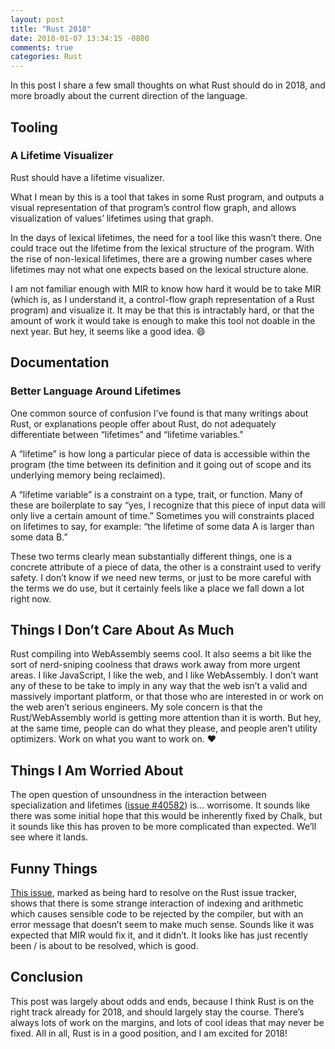 ```yaml
---
layout: post
title: "Rust 2018"
date: 2018-01-07 13:34:15 -0800
comments: true
categories: Rust
---
```


In this post I share a few small thoughts on what Rust should do in 2018, and more broadly about the current direction of the language.

<!-- more -->

## Tooling

### A Lifetime Visualizer

Rust should have a lifetime visualizer.

What I mean by this is a tool that takes in some Rust program, and outputs a visual representation of that program’s control flow graph, and allows visualization of values’ lifetimes using that graph.

In the days of lexical lifetimes, the need for a tool like this wasn’t there. One could trace out the lifetime from the lexical structure of the program. With the rise of non-lexical lifetimes, there are a growing number cases where lifetimes may not what one expects based on the lexical structure alone.

I am not familiar enough with MIR to know how hard it would be to take MIR (which is, as I understand it, a control-flow graph representation of a Rust program) and visualize it. It may be that this is intractably hard, or that the amount of work it would take is enough to make this tool not doable in the next year. But hey, it seems like a good idea. 😄 

## Documentation

### Better Language Around Lifetimes

One common source of confusion I’ve found is that many writings about Rust, or explanations people offer about Rust, do not adequately differentiate between “lifetimes” and “lifetime variables.”

A “lifetime” is how long a particular piece of data is accessible within the program (the time between its definition and it going out of scope and its underlying memory being reclaimed).

A “lifetime variable” is a constraint on a type, trait, or function. Many of these are boilerplate to say “yes, I recognize that this piece of input data will only live a certain amount of time.” Sometimes you will constraints placed on lifetimes to say, for example: “the lifetime of some data A is larger than some data B.”

These two terms clearly mean substantially different things, one is a concrete attribute of a piece of data, the other is a constraint used to verify safety. I don’t know if we need new terms, or just to be more careful with the terms we do use, but it certainly feels like a place we fall down a lot right now.

## Things I Don’t Care About As Much

Rust compiling into WebAssembly seems cool. It also seems a bit like the sort of nerd-sniping coolness that draws work away from more urgent areas. I like JavaScript, I like the web, and I like WebAssembly. I don’t want any of these to be take to imply in any way that the web isn’t a valid and massively important platform, or that those who are interested in or work on the web aren’t serious engineers. My sole concern is that the Rust/WebAssembly world is getting more attention than it is worth. But hey, at the same time, people can do what they please, and people aren’t utility optimizers. Work on what you want to work on. ❤️ 

## Things I Am Worried About

The open question of unsoundness in the interaction between specialization and lifetimes ([issue #40582](https://github.com/rust-lang/rust/issues/40582)) is… worrisome. It sounds like there was some initial hope that this would be inherently fixed by Chalk, but it sounds like this has proven to be more complicated than expected. We’ll see where it lands.

## Funny Things

[This issue](https://github.com/rust-lang/rust/issues/29743), marked as being hard to resolve on the Rust issue tracker, shows that there is some strange interaction of indexing and arithmetic which causes sensible code to be rejected by the compiler, but with an error message that doesn’t seem to make much sense. Sounds like it was expected that MIR would fix it, and it didn’t. It looks like has just recently been / is about to be resolved, which is good.

## Conclusion

This post was largely about odds and ends, because I think Rust is on the right track already for 2018, and should largely stay the course. There’s always lots of work on the margins, and lots of cool ideas that may never be fixed. All in all, Rust is in a good position, and I am excited for 2018!

